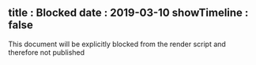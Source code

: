 title : Blocked
date : 2019-03-10
showTimeline : false
---

This document will be explicitly blocked from the render script and therefore not published
